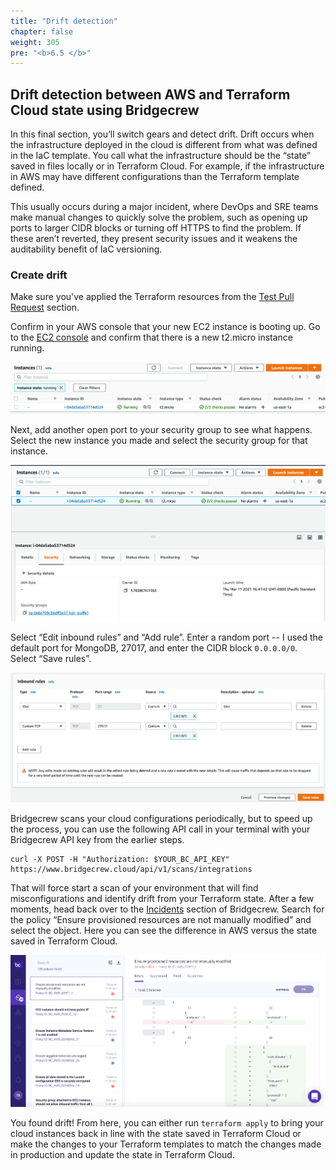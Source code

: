 ```yaml
---
title: "Drift detection"
chapter: false
weight: 305
pre: "<b>6.5 </b>"
---
```


## Drift detection between AWS and Terraform Cloud state using Bridgecrew

In this final section, you’ll switch gears and detect drift. Drift occurs when the infrastructure deployed in the cloud is different from what was defined in the IaC template. You call what the infrastructure should be the “state” saved in files locally or in Terraform Cloud. For example, if the infrastructure in AWS may have different configurations than the Terraform template defined.

This usually occurs during a major incident, where DevOps and SRE teams make manual changes to quickly solve the problem, such as opening up ports to larger CIDR blocks or turning off HTTPS to find the problem. If these aren’t reverted, they present security issues and it weakens the auditability benefit of IaC versioning.

### Create drift

Make sure you've applied the Terraform resources from the [Test Pull Request](https://workshop.bridgecrew.io/terraform/40_module_two/2005_kickoff_pr.html) section.

Confirm in your AWS console that your new EC2 instance is booting up. Go to the [EC2 console](https://console.aws.amazon.com/ec2) and confirm that there is a new t2.micro instance running.

![AWS EC2 console](images/new_ec2.png "AWS EC2 console")

Next, add another open port to your security group to see what happens. Select the new instance you made and select the security group for that instance.

![EC2 Security Group](images/tfc_security_group.png "EC2 Security Group")

Select “Edit inbound rules” and “Add rule”. Enter a random port -- I used the default port for MongoDB, 27017, and enter the CIDR block `0.0.0.0/0`. Select “Save rules”.

![Update security group](images/ec2_sg_update.png "Update security group")

Bridgecrew scans your cloud configurations periodically, but to speed up the process, you can use the following API call in your terminal with your Bridgecrew API key from the earlier steps.

```
curl -X POST -H "Authorization: $YOUR_BC_API_KEY" https://www.bridgecrew.cloud/api/v1/scans/integrations
```

That will force start a scan of your environment that will find misconfigurations and identify drift from your Terraform state. After a few moments, head back over to the [Incidents](https://www.bridgecrew.cloud/incidents) section of Bridgecrew. Search for the policy “Ensure provisioned resources are not manually modified” and select the object. Here you can see the difference in AWS versus the state saved in Terraform Cloud.

![Drift alert in Bridgecrew](images/bc_drift_alert.png "Drift alert in Bridgecrew")

You found drift! From here, you can either run `terraform apply` to bring your cloud instances back in line with the state saved in Terraform Cloud or make the changes to your Terraform templates to match the changes made in production and update the state in Terraform Cloud.